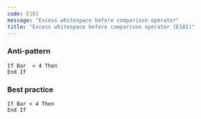 ```yaml
---
code: E181
message: "Excess whitespace before comparison operator"
title: "Excess whitespace before comparison operator (E181)"
---
```


### Anti-pattern

```vba
If Bar  < 4 Then
End If
```

### Best practice

```vba
If Bar < 4 Then
End If
```
